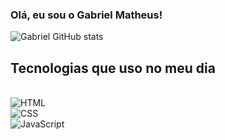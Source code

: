 ### Olá, eu sou o Gabriel Matheus!
![Gabriel GitHub stats](https://github-readme-stats.vercel.app/api?username=GabrielRGalvao&showicons=true&theme=dracula)

## Tecnologias que uso no meu dia

<div style="display: inline_block"><br/>
  <img aligin = "center" alt="HTML" src="https://img.shields.io/badge/HTML-239120?style=for-the-badge&logo=html5&logoColor=white" 

  <div style="display: inline_block"><br/>
   <img aligin = "center" alt="CSS" src="https://img.shields.io/badge/CSS-239120?&style=for-the-badge&logo=css3&logoColor=white"

  <div style="display: inline_block"><br/>
   <img aligin = "center" alt="JavaScript" src= "https://img.shields.io/badge/JavaScript-F7DF1E?style=for-the-badge&logo=javascript&logoColor=black"
</div>

